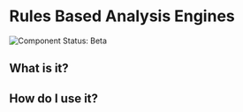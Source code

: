 Rules Based Analysis Engines
=========
![Component Status: Beta](https://img.shields.io/badge/component%20status-beta-yellow.svg)

What is it?
------------

How do I use it?
------------
